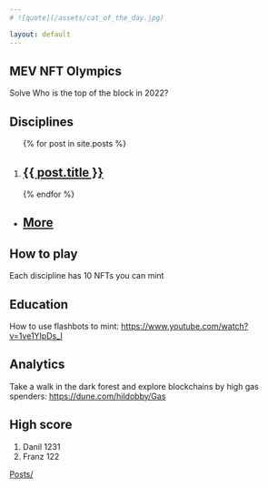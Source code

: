 ```yaml
---
# ![quote](/assets/cat_of_the_day.jpg)

layout: default
---
```

## MEV NFT Olympics
Solve
Who is the top of the block in 2022?

## Disciplines


<ol>
{% for post in site.posts %}
<li>
<h2><a href="{{ post.url }}">{{ post.title }}</a></h2>
 
</li>
{% endfor %}
</ol>

<ul>
<li>
<h2><a href="{{ post.url }}">More</a></h2>
 </li>
 </ul>



## How to play

Each discipline has 10 NFTs you can mint

## Education

How to use flashbots to mint:
https://www.youtube.com/watch?v=1ve1YIpDs_I


## Analytics

Take a walk in the dark forest and explore blockchains by high gas spenders:
https://dune.com/hildobby/Gas

## High score
1. Danil    1231
2. Franz    122

[Posts/](./disciplines) 
